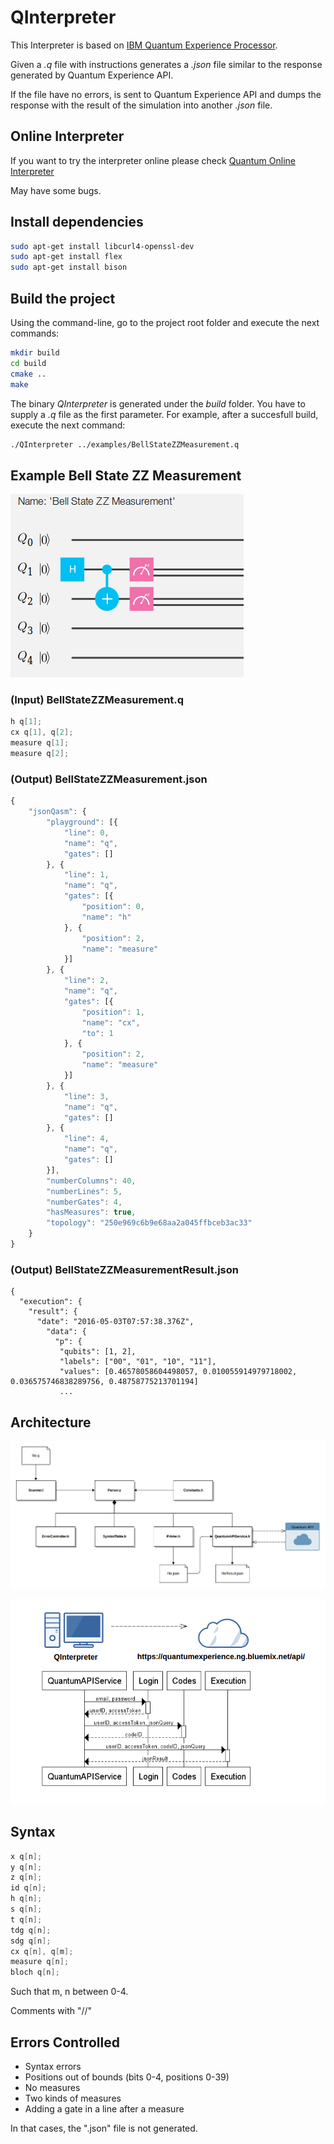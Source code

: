 # QInterpreter

This Interpreter is based on [IBM Quantum Experience Processor](https://quantumexperience.ng.bluemix.net).

Given a *.q* file with instructions generates a *.json* file similar to the response generated by Quantum Experience API.

If the file have no errors, is sent to Quantum Experience API and dumps the response with the result of the simulation into another *.json* file.

## Online Interpreter

If you want to try the interpreter online please check [Quantum Online Interpreter](http://51.254.210.58:8181/OnlineQInterpreter/)

May have some bugs.

## Install dependencies

```bash
sudo apt-get install libcurl4-openssl-dev
sudo apt-get install flex
sudo apt-get install bison
```

## Build the project

Using the command-line, go to the project root folder and execute the next commands:

```bash
mkdir build
cd build
cmake ..
make
```

The binary *QInterpreter* is generated under the *build* folder. You have to supply a *.q* file as the first parameter.
For example, after a succesfull build, execute the next command:

```bash
./QInterpreter ../examples/BellStateZZMeasurement.q
```

## Example Bell State ZZ Measurement

![BellStateZZMeasurement](resources/graphicExample.png)

### (Input) BellStateZZMeasurement.q

```c
h q[1];
cx q[1], q[2];
measure q[1];
measure q[2];
```

### (Output) BellStateZZMeasurement.json

```javascript
{
    "jsonQasm": {
        "playground": [{
            "line": 0,
            "name": "q",
            "gates": []
        }, {
            "line": 1,
            "name": "q",
            "gates": [{
                "position": 0,
                "name": "h"
            }, {
                "position": 2,
                "name": "measure"
            }]
        }, {
            "line": 2,
            "name": "q",
            "gates": [{
                "position": 1,
                "name": "cx",
                "to": 1
            }, {
                "position": 2,
                "name": "measure"
            }]
        }, {
            "line": 3,
            "name": "q",
            "gates": []
        }, {
            "line": 4,
            "name": "q",
            "gates": []
        }],
        "numberColumns": 40,
        "numberLines": 5,
        "numberGates": 4,
        "hasMeasures": true,
        "topology": "250e969c6b9e68aa2a045ffbceb3ac33"
    }
}
```

### (Output) BellStateZZMeasurementResult.json

```
{
  "execution": {
    "result": {
      "date": "2016-05-03T07:57:38.376Z",
        "data": {
          "p": {
           "qubits": [1, 2],
           "labels": ["00", "01", "10", "11"],
           "values": [0.46578058604498057, 0.010055914979718002, 0.036575746838289756, 0.48758775213701194]
           ...
```

## Architecture

![Architecture](resources/architecture.png)

![Quantum API Service](resources/quantumapiservice.png)

## Syntax

```c
x q[n];
y q[n];
z q[n];
id q[n];
h q[n];
s q[n];
t q[n];
tdg q[n];
sdg q[n];
cx q[n], q[m];
measure q[n];
bloch q[n];
```

Such that m, n between 0-4.

Comments with "//"

## Errors Controlled

* Syntax errors
* Positions out of bounds (bits 0-4, positions 0-39)
* No measures
* Two kinds of measures
* Adding a gate in a line after a measure

In that cases, the ".json" file is not generated.
